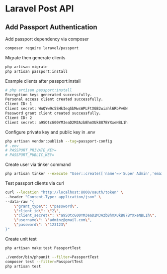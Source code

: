 # Laravel Post API

## Add Passport Authentication

Add passport dependency via composer

```bash
composer require laravel/passport
```

Migrate then generate clients

```bash
php artisan migrate
php artisan passport:install
```

Example clients after passport:install

```bash
# php artisan passport:install
Encryption keys generated successfully.
Personal access client created successfully.
Client ID: 1
Client secret: WnQYw9c5SHkIeqSbMwsWPLFtXGB2wiahl6RbPvGN
Password grant client created successfully.
Client ID: 2
Client secret: a9SOtcG00YM3eaD2M3AzbBhmXUkB87BYXxeNBL1h
```

Configure private key and public key in .env

```bash
php artisan vendor:publish --tag=passport-config
# .env
# PASSPORT_PRIVATE_KEY=
# PASSPORT_PUBLIC_KEY=
```

Create user via tinker command

```bash
php artisan tinker --execute "User::create(['name'=>'Super Admin','email'=>'adminz@gmail.com','password'=>bcrypt(\"123123\")])"
```

Test passport clients via curl

```bash
curl --location "http://localhost:8000/oauth/token" \
--header "Content-Type: application/json" \
--data-raw "{
    \"grant_type\": \"password\",
    \"client_id\": \"2\",
    \"client_secret\": \"a9SOtcG00YM3eaD2M3AzbBhmXUkB87BYXxeNBL1h\",
    \"username\": \"adminz@gmail.com\",
    \"password\": \"123123\"
}"
```

Create unit test

```bash
php artisan make:test PassportTest

./vendor/bin/phpunit --filter=PassportTest
composer test --filter=PassportTest
php artisan test
```
